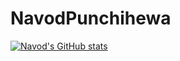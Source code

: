 # NavodPunchihewa

[![Navod's GitHub stats](https://github-readme-stats.vercel.app/api?username=RockNav24)](https://github.com/anuraghazra/github-readme-stats)
